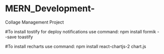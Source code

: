 # MERN_Development-
Collage Management Project

#To install tostify for deploy notifications use command: 
npm install formik --save toastify

#To install recharts use command:
npm install react-chartjs-2 chart.js
